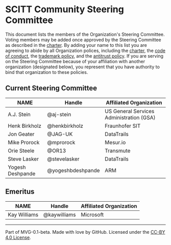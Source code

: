 # SCITT Community Steering Committee

This document lists the members of the Organization's Steering Committee.
Voting members may be added once approved by the Steering Committee as described in the [charter](./CHARTER.md).
By adding your name to this list you are agreeing to abide by all Organization polices, including the [charter](./CHARTER.md), the [code of conduct](./CODE-OF-CONDUCT.md), the [trademark policy](./TRADEMARKS.md), and the [antitrust policy](./ANTITRUST.md).
If you are serving on the Steering Committee because of your affiliation with another organization (designated below), you represent that you have authority to bind that organization to these policies.

## Current Steering Committee

| **NAME** | **Handle** | **Affiliated Organization** |
| --- | --- | --- |
| A.J. Stein       | @aj-stein         | US General Services Administration (GSA) |
| Henk Birkholz    | @henkbirkholz     | Fraunhofer SIT |
| Jon Geater       | @JAG-UK           | DataTrails     |
| Mike Prorock     | @mprorock         | Mesur.io       |
| Orie Steele      | @OR13             | Transmute      |
| Steve Lasker     | @stevelasker      | DataTrails     |
| Yogesh Deshpande | @yogeshbdeshpande | ARM            |

## Emeritus

| **NAME** | **Handle** | **Affiliated Organization** |
| --- | --- | --- |
| Kay Williams | @kaywilliams | Microsoft |

---
Part of MVG-0.1-beta.
Made with love by GitHub. Licensed under the [CC-BY 4.0 License](https://creativecommons.org/licenses/by-sa/4.0/).

